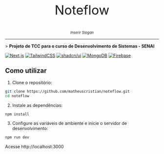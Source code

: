 <p align="center" style="font-size: 3em;">Noteflow</p>

<p align="center"> <small><i>Inserir Slogan</i></small> </p>

<hr />

\> **Projeto de TCC para o curso de Desenvolvimento de Sistemas - SENAI**

[![Next.js](https://img.shields.io/badge/Next.js-black?logo=next.js&logoColor=white)](#)
[![TailwindCSS](https://img.shields.io/badge/Tailwind%20CSS-%2338B2AC.svg?logo=tailwind-css&logoColor=white)](#) 
[![shadcn/ui](https://img.shields.io/badge/shadcn%2Fui-000?logo=shadcnui&logoColor=fff)](#)
[![MongoDB](https://img.shields.io/badge/MongoDB-%234ea94b.svg?logo=mongodb&logoColor=white)](#)
[![Firebase](https://img.shields.io/badge/Firebase-039BE5?logo=Firebase&logoColor=white)](#)

## Como utilizar

1. Clone o repositório:

```sh
git clone https://github.com/matheuscristian/noteflow.git
cd noteflow
```

2. Instale as dependências:

```sh
npm install
```

3. Configure as variáveis de ambiente e inicie o servidor de desenvolvimento:

```sh
npm run dev
```

Acesse http://localhost:3000

